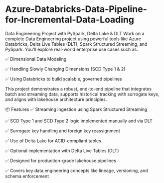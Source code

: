 # Azure-Databricks-Data-Pipeline-for-Incremental-Data-Loading

Data Engineering Project with PySpark, Delta Lake & DLT
Work on a complete Data Engineering project using powerful tools like Azure Databricks, Delta Live Tables (DLT), Spark Structured Streaming, and PySpark.
You'll explore real-world enterprise use cases such as:

✅ Dimensional Data Modeling

✅ Handling Slowly Changing Dimensions (SCD Type 1 & 2)

✅ Using Databricks to build scalable, governed pipelines

This project demonstrates a robust, end-to-end pipeline that integrates batch and streaming data, supports historical tracking with surrogate keys, and aligns with lakehouse architecture principles.

📦 Features
✅ Streaming ingestion using Spark Structured Streaming

✅ SCD Type 1 and SCD Type 2 logic implemented manually and via DLT

✅ Surrogate key handling and foreign key reassignment

✅ Use of Delta Lake for ACID-compliant tables

✅ Optional implementation with Delta Live Tables (DLT)

✅ Designed for production-grade lakehouse pipelines

✅ Covers key data engineering concepts like lineage, versioning, and schema enforcement

